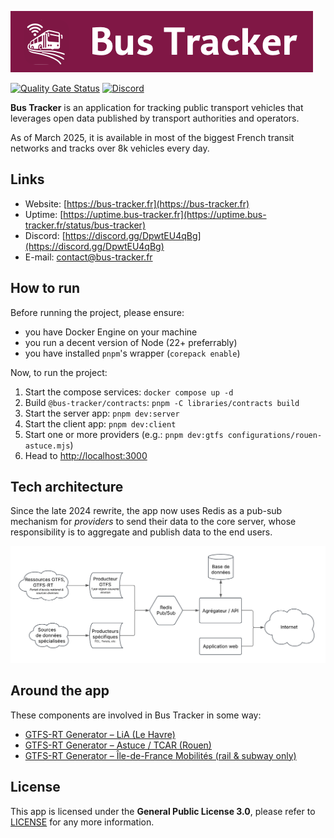 [![Logo](./documentation/images/logo-full-width.png)](https://bus-tracker.fr)

[![Quality Gate Status](https://sonarcloud.io/api/project_badges/measure?project=bus-tracker-app&metric=alert_status)](https://sonarcloud.io/summary/new_code?id=bus-tracker-app)
[![Discord](https://dcbadge.limes.pink/api/server/DpwtEU4qBg)](https://discord.gg/DpwtEU4qBg)


**Bus Tracker** is an application for tracking public transport vehicles that
leverages open data published by transport authorities and operators.

As of March 2025, it is available in most of the biggest French transit networks and tracks over 8k vehicles every day.

## Links

- Website: [https://bus-tracker.fr](https://bus-tracker.fr)
- Uptime: [https://uptime.bus-tracker.fr](https://uptime.bus-tracker.fr/status/bus-tracker)
- Discord: [https://discord.gg/DpwtEU4qBg](https://discord.gg/DpwtEU4qBg)
- E-mail: [contact@bus-tracker.fr](mailto:contact@bus-tracker.fr)

## How to run

Before running the project, please ensure:
- you have Docker Engine on your machine
- you run a decent version of Node (22+ preferrably)
- you have installed `pnpm`'s wrapper (`corepack enable`)


Now, to run the project:
1. Start the compose services: `docker compose up -d`
2. Build `@bus-tracker/contracts`: `pnpm -C libraries/contracts build`
3. Start the server app: `pnpm dev:server`
4. Start the client app: `pnpm dev:client`
5. Start one or more providers (e.g.: `pnpm dev:gtfs configurations/rouen-astuce.mjs`)
6. Head to [http://localhost:3000](http://localhost:3000)

## Tech architecture

Since the late 2024 rewrite, the app now uses Redis as a pub-sub mechanism for *providers* to send their data to the core server, whose responsibility is to aggregate and publish data to the end users.

![Architecture diagram](./documentation/images/architecture-diagram.png)

## Around the app

These components are involved in Bus Tracker in some way:
- [GTFS-RT Generator – LiA (Le Havre)](https://github.com/kevinbioj/gtfsrt-lia)
- [GTFS-RT Generator – Astuce / TCAR (Rouen)](https://github.com/kevinbioj/gtfsrt-tcar)
- [GTFS-RT Generator – Île-de-France Mobilités (rail & subway only)](https://github.com/kevinbioj/gtfsrt-idfm)

## License

This app is licensed under the **General Public License 3.0**, please refer to [LICENSE](./LICENSE) for any more information.
